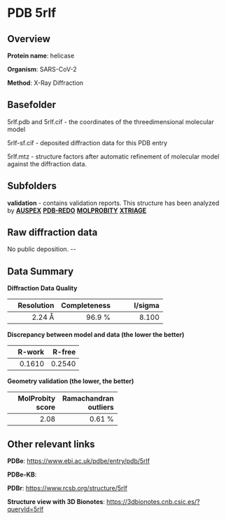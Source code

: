 # PDB 5rlf

## Overview

**Protein name**: helicase

**Organism**: SARS-CoV-2

**Method**: X-Ray Diffraction



## Basefolder

5rlf.pdb and 5rlf.cif - the coordinates of the threedimensional molecular model

5rlf-sf.cif - deposited diffraction data for this PDB entry

5rlf.mtz - structure factors after automatic refinement of molecular model against the diffraction data.

## Subfolders





**validation** - contains validation reports. This structure has been analyzed by [**AUSPEX**](https://github.com/thorn-lab/coronavirus_structural_task_force/tree/master/pdb/helicase/SARS-CoV-2/5rlf/validation/auspex) [**PDB-REDO**](https://github.com/thorn-lab/coronavirus_structural_task_force/tree/master/pdb/helicase/SARS-CoV-2/5rlf/validation/pdb-redo) [**MOLPROBITY**](https://github.com/thorn-lab/coronavirus_structural_task_force/tree/master/pdb/helicase/SARS-CoV-2/5rlf/validation/molprobity) [**XTRIAGE**](https://github.com/thorn-lab/coronavirus_structural_task_force/blob/master/pdb/helicase/SARS-CoV-2/5rlf/validation/Xtriage_output.log)  



## Raw diffraction data

No public deposition. --<br> 

## Data Summary
**Diffraction Data Quality**

|   | Resolution | Completeness| I/sigma |
|---|-------------:|----------------:|--------------:|
|   |2.24 Å|96.9  %|<img width=50/>8.100|

**Discrepancy between model and data (the lower the better)**

|   | **R-work**| **R-free**   
|---|-------------:|----------------:|           
||  0.1610|  0.2540|

**Geometry validation (the lower, the better)**

|   |**MolProbity<br>score**| **Ramachandran<br>outliers** 
|---|-------------:|----------------:|
||  2.08|  0.61 %|

 

 



## Other relevant links 
**PDBe**:  https://www.ebi.ac.uk/pdbe/entry/pdb/5rlf

**PDBe-KB**:  
 
**PDBr**: https://www.rcsb.org/structure/5rlf 

**Structure view with 3D Bionotes**: https://3dbionotes.cnb.csic.es/?queryId=5rlf

